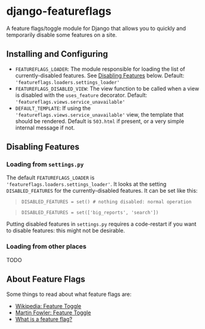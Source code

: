 # django-featureflags

A feature flags/toggle module for Django that allows you to quickly and temporarily disable some features on a site.

## Installing and Configuring


* `FEATUREFLAGS_LOADER`: The module responsible for loading the list of currently-disabled features. See [Disabling Features](#disabling) below.  Default: `'featureflags.loaders.settings_loader'`
* `FEATUREFLAGS_DISABLED_VIEW`: The view function to be called when a view is disabled with the `uses_feature` decorator. Default: `'featureflags.views.service_unavailable'`
* `DEFAULT_TEMPLATE`: If using the `'featureflags.views.service_unavailable'` view, the template that should be rendered. Default is `503.html` if present, or a very simple internal message if not.


## Disabling Features <a name="disabling"></a>

### Loading from `settings.py`

The default `FEATUREFLAGS_LOADER` is `'featureflags.loaders.settings_loader'`. It looks at the setting `DISABLED_FEATURES` for the currently-disabled features. It can be set like this:

> `DISABLED_FEATURES = set() # nothing disabled: normal operation`

> `DISABLED_FEATURES = set(['big_reports', 'search'])`

Putting disabled features in `settings.py` requires a code-restart if you want to disable features: this might not be desirable.

### Loading from other places

TODO


## About Feature Flags

Some things to read about what feature flags are:

 * [Wikipedia: Feature Toggle](http://en.wikipedia.org/wiki/Feature_toggle)
 * [Martin Fowler: Feature Toggle](http://martinfowler.com/bliki/FeatureToggle.html)
 * [What is a feature flag?](http://stackoverflow.com/questions/7707383/what-is-a-feature-flag)

